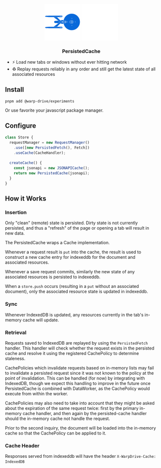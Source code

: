 <p align="center">
  <img
    class="project-logo"
    src="./logos/NCC-1701-a-blue.svg#gh-light-mode-only"
    alt="WarpDrive"
    width="120px"
    title="WarpDrive" />
  <img
    class="project-logo"
    src="./logos/NCC-1701-a.svg#gh-dark-mode-only"
    alt="WarpDrive"
    width="120px"
    title="WarpDrive" />
</p>

<h3 align="center">PersistedCache</h3>

- ⚡️ Load new tabs or windows without ever hitting network
- ♻️ Replay requests reliably in any order and still get the latest state of all associated resources

## Install

```cli
pnpm add @warp-drive/experiments
```

Or use favorite your javascript package manager.

## Configure

```ts
class Store {
  requestManager = new RequestManager()
    .use([new PersistedFetch(), Fetch])
    .useCache(CacheHandler);

  createCache() {
    const jsonapi = new JSONAPICache();
    return new PersistedCache(jsonapi);
  }
}
```

## How it Works

### Insertion

Only "clean" (remote) state is persisted. Dirty state is not currently persisted, and thus
a "refresh" of the page or opening a tab will result in new data.

The PersistedCache wraps a Cache implementation.

Whenever a request result is `put` into the cache, the result is used 
to construct a new cache entry for indexeddb for the document and associated resources.

Whenever a save request commits, similarly the new state of any associated resources
is persisted to indexeddb.

When a `store.push` occurs (resulting in a `put` without an associated document), only
the associated resource state is updated in indexeddb.

### Sync

Whenever IndexedDB is updated, any resources currently in the tab's in-memory cache
will update.

### Retrieval

Requests saved to IndexedDB are replayed by using the `PersistedFetch` handler.
This handler will check whether the request exists in the persisted cache
and resolve it using the registered CachePolicy to determine staleness.

CachePolicies which invalidate requests based on in-memory lists may fail
to invalidate a persisted request since it was not known to the policy at
the point of invalidation. This can be handled (for now) by integrating with IndexedDB,
though we expect this handling to improve in the future once PersistedCache is
combined with DataWorker, as the CachePolicy would execute from within the worker.

CachePolicies may also need to take into account that they might be asked about the
expiration of the same request twice: first by the primary in-memory cache handler,
and then again by the persisted-cache handler should the in-memory cache not handle the
request.

Prior to the second inquiry, the document will be loaded into the in-memory cache so
that the CachePolicy can be applied to it.

### Cache Header

Responses served from indexeddb will have the header `X-WarpDrive-Cache: IndexedDB`

